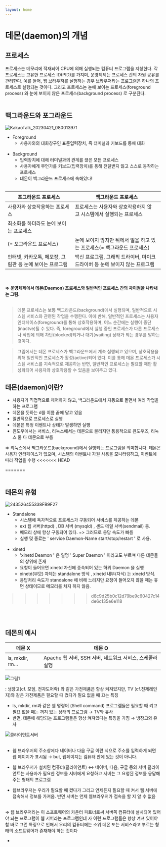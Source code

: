 ```yaml
---
layout: home
---
```



# 데몬(daemon)의 개념


## 프로세스

프로세스는 메모리에 적재되어 CPU에 의해 실행되는 컴퓨터 프로그램을 지칭한다. 각 프로세스는 고유한 프로세스 ID(PID)를 가지며, 운영체제는 프로세스 간의 자원 공유를 관리한다. 예를 들어, 웹 브라우저를 실행하는 경우 브라우저라는 프로그램은 하나의 프로세스로 실행되는 것이다. 그리고 프로세스는 눈에 보이는 프로세스(foreground process) 와 눈에 보이지 않은 프로세스(background process) 로 구분된다.
   <br/><br/>
## 백그라운드와 포그라운드

![KakaoTalk_20230421_080013971](https://user-images.githubusercontent.com/127702320/233516041-88045fb5-c582-45ff-a1fa-ea49d2397d45.png)


- Foreground
    - 사용자와의 대화창구인 표준입력장치, 즉 터미널과 키보드를 통해 대화
   <br/><br/>
- Background
    - 입력장치에 대해 터미널과의 관계를 끊은 모든 프로세스
    - 사용자에게 무언가를 키보드(입력장치)를 통해 전달받지 않고 스스로 동작하는 프로세스
    - 데몬이 백그라운드 프로세스에 속해있다!
       <br/><br/>

| 포그라운드 프로세스 | 백그라운드 프로세스 |
| --- | --- |
| 사용자와 상호작용하는 프로세스 | 프로세스는 사용자와 상호작용하지 않고 시스템에서 실행되는 프로세스 |
| 최소화를 하더라도 눈에 보이는 프로세스
(= 포그라운드 프로세스) | 눈에 보이지 않지만 뒤에서 일을 하고 있는 프로세스(= 백그라운드 프로세스) |
| 인터넷, 카카오톡, 메모장, 그림판 등 눈에 보이는 프로그램 | 백신 프로그램, 그래픽 드라이버, 마이크 드라이버 등 눈에 보이지 않는 프로그램 |

   <br/><br/>
**⇒ 운영체제에서 데몬(Daemon) 프로세스와 일반적인 프로세스 간의 차이점을 나타내는 그림.** 
   <br/><br/>

> 데몬 프로세스는 보통 백그라운드(background)에서 실행되며, 일반적으로 시스템 서비스와 관련된 작업을 수행한다. 이에 반해, 일반적인 프로세스는 사용자 인터페이스(foreground)를 통해 상호작용하며, 어느 순간에는 실행이 중단(inactve)될 수 있다. 즉, foreground에서 실행 중인 프로세스가 다른 프로세스나 작업에 의해 차단(blocked)되거나 대기(waiting) 상태가 되는 경우를 말하는 것이다.
> 

> 그림에서는 데몬 프로세스가 백그라운드에서 계속 실행되고 있으며, 상호작용을 위해 일반적인 프로세스가 활성(active)되어 있다. 이를 통해 데몬 프로세스가 시스템 서비스를 지속적으로 제공하는 반면, 일반적인 프로세스는 필요할 때만 활성화되어 사용자와 상호작용할 수 있음을 보여주고 있다.
> 

## 데몬(daemon)이란?

- 사용자가 직접적으로 제어하지 않고, 백그라운드에서 자동으로 돌면서 여러 작업을 하는 프로그램
- 데몬을 듯하는 d를 이름 끝에 달고 있음
- 일반적으로 프로세스로 실행
- 데몬은 특정 이벤트나 상태가 발생하면 실행
- 윈도우에서는 서비스, 리눅스에서는 데몬으로 불리지만 통용적으로 윈도우즈, 리눅스 둘 다 데몬으로 부름

⇒ 리눅스에서 백그라운드(background)에서 실행되는 프로그램을 의미합니다. 데몬은 사용자 인터페이스가 없으며, 시스템의 이벤트나 자원 사용을 모니터링하고, 이벤트에 따라 작업을 수행
<<<<<<< HEAD
 
=======
   <br/><br/>
## 데몬의 유형

![243526455338FB9F27](https://user-images.githubusercontent.com/127702320/233516159-5e2bfea2-e054-419b-93b9-7b7088e568ce.png)

- Standalone
    - 시스템에 독자적으로 프로세스가 구동되어 서비스를 제공하는 데몬
    - ex) 웹 서버(httpd) , DB 서버 (mysqld) , 센드 메일 서버(sendmail) 등.
    - 메모리 상에 항상 구동되어 있다. => 그러므로 응답 속도가 빠름
    - 실행 및 종료는 ' service Daemon-Name start/stop/restart ' 로 사용.
   <br/><br/>
- xinetd
    - 'xinetd Deamon ' 은 일명 ' Super Daemon ' 이라고도 부르며 다른 데몬들의 상위에 존재
    - 요청이 들어오면 xinetd 자신에 종속되어 있는 하위 Daemon 을 실행
    - xinetd(부모) 자체는 standalone 방식 , xinetd 내부(자식) 는 xinetd 방식.
    - 응답처리 속도가 standalone 에 비해 느리지만 요청이 들어오지 않을 때는 휴면 상태이므로 메모리를 차지 하지 않음.
>>>>>>> d8c9d25b0c12d79be9c60427c14de6c135e6e118

   <br/><br/>
## 데몬의 예시

| 데몬 X | 데몬 O |
| --- | --- |
| ls, mkdir, rm…  | Apache 웹 서버, SSH 서버, 네트워크 서비스, 스케줄러 실행 |
![그림1](https://user-images.githubusercontent.com/127702320/233516335-94bec0c9-d9a0-4637-81ed-dd67249a7387.png)

: 냉장고(cf. 모뎀, 전자도어락) 와 같은 가전제품은 항상 켜져있지만, TV (cf.전제레인지)와 같은 가전제품은 필요할 때 켰다가 필요 없을 때 끄는 특징

- ls, mkdir, rm과 같은 쉘 명령어 (Shell command) 프로그램들은 필요할 때 켜고 필요 없을 때는 꺼져 있는 상태의 프로그램 → TV와 유사
- 반면, 데몬에 해당되는 프로그램들은 항상 켜져있다는 특징을 가짐 → 냉장고와 유사
    
    
![클라이언트서버](https://user-images.githubusercontent.com/127702320/233516345-b687b59d-2cda-4518-b295-bdaf2a21579d.png)
   <br/><br/>

- 웹 브라우저의 주소창에다 네이버나 다음 구글 이런 식으로 주소를 입력하게 되면 웹 페이지가 표시됨 → but, 웹페이지는 컴퓨터 안에 있는 것이 아니다.
    
    
- 웹 브라우저가 설치된 컴퓨터(클라이언트) ↔  네이버, 다음, 구글 등의 서버
클라이언트는 사용자가 필요한 정보를 서버에게 요청하고 서버는 그 요청된 정보를 응답해 주는 형태의 프로그램
    
    
- 웹브라우저는 우리가 필요할 때 켰다가 그리고 언제든지 필요할 때 켜서 웹 서버에 접속해서 정보를 가져옴. 반면 서버는 언제 웹브라우저가 접속을 할 지 알 수 없음
       <br/><br/>
    

⇒ 웹 브라우저라는 이 소프트웨어의 카운터 파트너로써 서버쪽 컴퓨터에 설치되어 있어야 되는
프로그램이 웹 서버라는 프로그램인데 자 이런 프로그램들은 항상 켜져 있어야 함
바로 그런 특징으로 인해서 우리의 컴퓨터에는 소위 데몬 또는 서비스라고 부르는 형태의 소프트웨어가 존재해야 하는 것이다

-